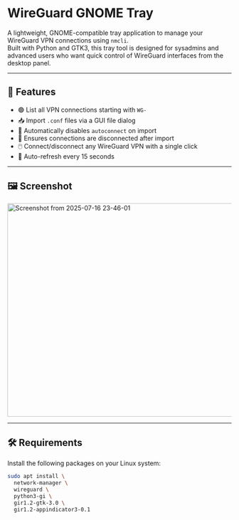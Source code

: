 # WireGuard GNOME Tray

A lightweight, GNOME-compatible tray application to manage your WireGuard VPN connections using `nmcli`.  
Built with Python and GTK3, this tray tool is designed for sysadmins and advanced users who want quick control of WireGuard interfaces from the desktop panel.

---

## 🚀 Features

- 🟢 List all VPN connections starting with `WG-`
- 📥 Import `.conf` files via a GUI file dialog
- 🚫 Automatically disables `autoconnect` on import
- 📴 Ensures connections are disconnected after import
- 🖱️ Connect/disconnect any WireGuard VPN with a single click
- 🔁 Auto-refresh every 15 seconds

---

## 🖼️ Screenshot

<img width="568" height="480" alt="Screenshot from 2025-07-16 23-46-01" src="https://github.com/user-attachments/assets/899a0dab-db20-4d56-a954-8e7ae5fc9f5e" />


---

## 🛠️ Requirements

Install the following packages on your Linux system:

```bash
sudo apt install \
  network-manager \
  wireguard \
  python3-gi \
  gir1.2-gtk-3.0 \
  gir1.2-appindicator3-0.1
